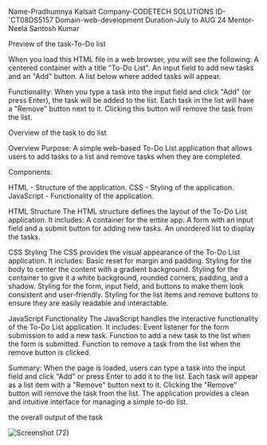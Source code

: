 Name-Pradhumnya Kalsait
Company-CODETECH SOLUTIONS
ID-`CT08DS5157
Domain-web-development
Duration-July to AUG 24
Mentor-Neela Santosh Kumar

Preview of the task-To-Do list

When you load this HTML file in a web browser, you will see the following:
A centered container with a title "To-Do List".
An input field to add new tasks and an "Add" button.
A list below where added tasks will appear.

Functionality:
When you type a task into the input field and click "Add" (or press Enter), the task will be added to the list.
Each task in the list will have a "Remove" button next to it. Clicking this button will remove the task from the list.


Overview of the task to do list

Overview
Purpose:
A simple web-based To-Do List application that allows users to add tasks to a list and remove tasks when they are completed.

Components:

HTML - Structure of the application.
CSS - Styling of the application.
JavaScript - Functionality of the application.

HTML Structure
The HTML structure defines the layout of the To-Do List application. It includes:
A container for the entire app.
A form with an input field and a submit button for adding new tasks.
An unordered list to display the tasks.

CSS Styling
The CSS provides the visual appearance of the To-Do List application. It includes:
Basic reset for margin and padding.
Styling for the body to center the content with a gradient background.
Styling for the container to give it a white background, rounded corners, padding, and a shadow.
Styling for the form, input field, and buttons to make them look consistent and user-friendly.
Styling for the list items and remove buttons to ensure they are easily readable and interactable.

JavaScript Functionality
The JavaScript handles the interactive functionality of the To-Do List application. It includes:
Event listener for the form submission to add a new task.
Function to add a new task to the list when the form is submitted.
Function to remove a task from the list when the remove button is clicked.


Summary:
When the page is loaded, users can type a task into the input field and click "Add" or press Enter to add it to the list. Each task will appear as a list item with a "Remove" button next to it. Clicking the "Remove" button will remove the task from the list. The application provides a clean and intuitive interface for managing a simple to-do list.

the overall output of the task

![Screenshot (72)](https://github.com/user-attachments/assets/fefbc3a1-780d-4417-baa8-7e501927008c)









